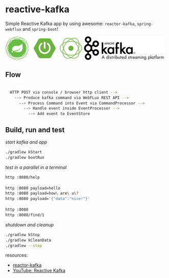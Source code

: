 # reactive-kafka
Simple Reactive Kafka app by using awesome: `reactor-kafka`, `spring-webflux` and `spring-boot`!

<img src="./logo_spring.png" alt="drawing" width="48%"/>  <img src="./logo_kafka.png" alt="drawing" width="50%"/>

## Flow

```bash

  HTTP POST via console / browser http client -->
    --> Produce kafka command via WebFLux REST API -->
      --> Process Command into Event via CommandProcessor -->  
        --> Handle event inside EventProcessor -->  
          --> Add event to EventStore

```

## Build, run and test

_start kafka and app_

```bash
./gradlew kStart
./gradlew bootRun
```

_test in a parallel in a terminal_

```bash
http :8080/help

http :8080 payload=hello
http :8080 payload=how\ are\ u\?
http :8080 payload='{"data":"nice!"}'

http :8080
http :8080/find/1
```

_shutdown and cleanup_

```bash
./gradlew kStop
./gradlew kCleanData
./gradlew --stop
```

resources:

- [reactor-kafka](https://projectreactor.io/docs/kafka/release/reference/)
- [YouTube: Reactive Kafka](https://www.youtube.com/watch?v=-ioxYn9Vlao)
